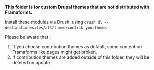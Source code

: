 **This folder is for custom Drupal themes that are not distributed with Framaforms.**

Install these modules via Drush, using `drush dl --destination=sites/all/theme/contrib yourtheme`.

Please be aware that :
1. If you choose contribution themes as default, some content on Framaforms like pages might get broken.
2. If contribution themes are added outside of this folder, they will be deleted on update.
